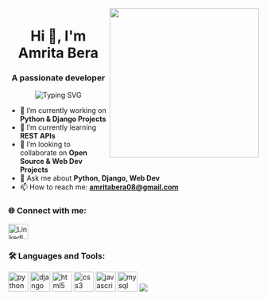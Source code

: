 
<img src="https://share.google/images/UXxjkfemWNgLjeEEN" align="right" width="300" />

<h1 align="center">Hi 👋, I'm Amrita Bera</h1>
<h3 align="center">A passionate developer</h3>

<p align="center">
  <img src="https://readme-typing-svg.demolab.com?font=Fira+Code&size=24&pause=1200&color=7F9CF5&background=ffffff00&center=true&vCenter=true&width=700&height=60&lines=Full+Stack+Python+Developer;Passionate+about+Backend+%26+Web+Development;Python+%7C+Django+%7C+REST+APIs+%7C+Flask" alt="Typing SVG" />
</p>


- 🔭 I’m currently working on **Python & Django Projects**
- 🌱 I’m currently learning **REST APIs**
- 👯 I’m looking to collaborate on **Open Source & Web Dev Projects**
- 💬 Ask me about **Python, Django, Web Dev**
- 📫 How to reach me: **amritabera08@gmail.com**

### 🌐 Connect with me:
<p align="left">
<a href="https://www.linkedin.com/in/amrita-bera-643088266/" target="blank"><img align="center" src="https://cdn.jsdelivr.net/gh/devicons/devicon/icons/linkedin/linkedin-original.svg" alt="LinkedIn" height="30" width="40" /></a>
</p>

### 🛠️ Languages and Tools:
<p align="left">
<img src="https://cdn.jsdelivr.net/gh/devicons/devicon/icons/python/python-original.svg" alt="python" width="40" height="40"/> 
<img src="https://cdn.jsdelivr.net/gh/devicons/devicon/icons/django/django-plain.svg" alt="django" width="40" height="40"/>
<img src="https://cdn.jsdelivr.net/gh/devicons/devicon/icons/html5/html5-original.svg" alt="html5" width="40" height="40"/> 
<img src="https://cdn.jsdelivr.net/gh/devicons/devicon/icons/css3/css3-original.svg" alt="css3" width="40" height="40"/> 
<img src="https://cdn.jsdelivr.net/gh/devicons/devicon/icons/javascript/javascript-original.svg" alt="javascript" width="40" height="40"/> 
<img src="https://cdn.jsdelivr.net/gh/devicons/devicon/icons/mysql/mysql-original.svg" alt="mysql" width="40" height="40"/> 
<img src="https://skillicons.dev/icons?i=python,django,html,css,js,react,git,github,vscode,tensorflow,sklearn" />
</p>

